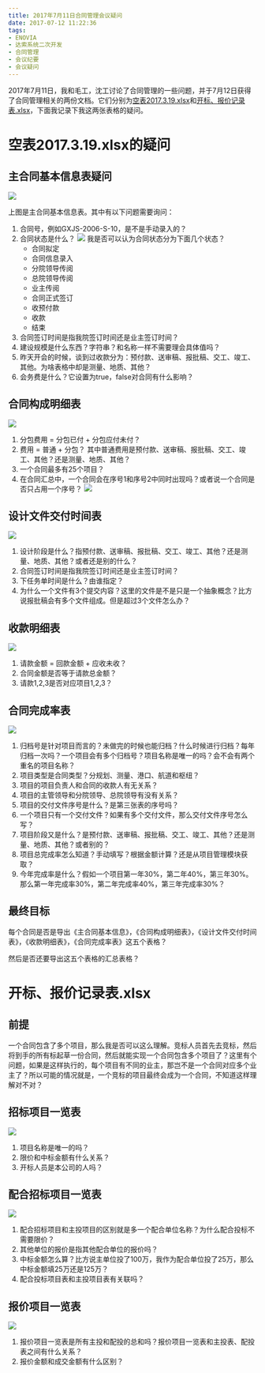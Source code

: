 ```yaml
---
title: 2017年7月11日合同管理会议疑问
date: 2017-07-12 11:22:36
tags:
- ENOVIA
- 达索系统二次开发
- 合同管理
- 会议纪要
- 会议疑问
---
```


2017年7月11日，我和毛工，沈工讨论了合同管理的一些问题，并于7月12日获得了合同管理相关的两份文档。它们分别为[空表2017.3.19.xlsx](http://ody3ivli2.bkt.clouddn.com/project/达索/20170712/空表2017.3.19.xlsx)和[开标、报价记录表.xlsx](http://ody3ivli2.bkt.clouddn.com/project/达索/20170712/开标、报价记录表.xlsx)，下面我记录下我这两张表格的疑问。

<!-- more -->

# 空表2017.3.19.xlsx的疑问

## 主合同基本信息表疑问

![](http://ody3ivli2.bkt.clouddn.com/project/达索/20170712/TIM截图20170712112926.png)

上图是主合同基本信息表。其中有以下问题需要询问：

1. 合同号，例如GXJS-2006-S-10，是不是手动录入的？
2. 合同状态是什么？
   ![](http://ody3ivli2.bkt.clouddn.com/project/达索/20170712/合同流程.png)
   我是否可以认为合同状态分为下面几个状态？
   * 合同拟定
   * 合同信息录入
   * 分院领导传阅
   * 总院领导传阅
   * 业主传阅
   * 合同正式签订
   * 收预付款
   * 收款
   * 结束
3. 合同签订时间是指我院签订时间还是业主签订时间？
4. 建设规模是什么东西？字符串？和名称一样不需要理会具体值吗？
5. 昨天开会的时候，谈到过收款分为：预付款、送审稿、报批稿、交工、竣工、其他。为啥表格中却是测量、地质、其他？
6. 会务费是什么？它设置为true，false对合同有什么影响？

## 合同构成明细表

![](http://ody3ivli2.bkt.clouddn.com/project/达索/20170712/TIM截图20170712114143.png)

1. 分包费用 = 分包已付 + 分包应付未付？
2. 费用 = 普通 + 分包？
   其中普通费用是预付款、送审稿、报批稿、交工、竣工、其他？还是测量、地质、其他？
3. 一个合同最多有25个项目？
4. 在合同汇总中，一个合同会在序号1和序号2中同时出现吗？或者说一个合同是否只占用一个序号？
   ![](http://ody3ivli2.bkt.clouddn.com/project/达索/20170712/TIM截图20170712114709.png)

## 设计文件交付时间表

![](http://ody3ivli2.bkt.clouddn.com/project/达索/20170712/TIM截图20170712115120.png)

1. 设计阶段是什么？指预付款、送审稿、报批稿、交工、竣工、其他？还是测量、地质、其他？或者还是别的什么？
2. 合同签订时间是指我院签订时间还是业主签订时间？
3. 下任务单时间是什么？由谁指定？
4. 为什么一个文件有3个提交内容？这里的文件是不是只是一个抽象概念？比方说报批稿会有多个文件组成。但是超过3个文件怎么办？

## 收款明细表

![](http://ody3ivli2.bkt.clouddn.com/project/达索/20170712/TIM截图20170712131356.png)

1. 请款金额 = 回款金额 + 应收未收？
2. 合同金额是否等于请款总金额？
3. 请款1,2,3是否对应项目1,2,3？

## 合同完成率表

![](http://ody3ivli2.bkt.clouddn.com/project/达索/20170712/TIM截图20170712132757.png)

1. 归档号是针对项目而言的？未做完的时候也能归档？什么时候进行归档？每年归档一次吗？一个项目会有多个归档号？项目名称是唯一的吗？会不会有两个重名的项目名称？
2. 项目类型是合同类型？分规划、测量、港口、航道和枢纽？
3. 项目的项目负责人和合同的收款人有无关系？
4. 项目的主管领导和分院领导、总院领导有没有关系？
5. 项目的交付文件序号是什么？是第三张表的序号吗？
6. 一个项目只有一个交付文件？如果有多个交付文件，那么交付文件序号怎么写？
7. 项目阶段又是什么？是预付款、送审稿、报批稿、交工、竣工、其他？还是测量、地质、其他？或者别的？
8. 项目总完成率怎么知道？手动填写？根据金额计算？还是从项目管理模块获取？
9. 今年完成率是什么？假如一个项目第一年30%，第二年40%，第三年30%。那么第一年完成率30%，第二年完成率40%，第三年完成率30%？

## 最终目标

每个合同是否是导出《主合同基本信息》，《合同构成明细表》，《设计文件交付时间表》，《收款明细表》，《合同完成率表》这五个表格？

然后是否还要导出这五个表格的汇总表格？

# 开标、报价记录表.xlsx

## 前提

一个合同包含了多个项目，那么我是否可以这么理解。竞标人员首先去竞标，然后将到手的所有标起草一份合同，然后就能实现一个合同包含多个项目了？这里有个问题，如果是这样执行的，每个项目有不同的业主，那岂不是一个合同对应多个业主了？所以可能的情况就是，一个竞标的项目最终会成为一个合同，不知道这样理解对不对？

## 招标项目一览表

![](http://ody3ivli2.bkt.clouddn.com/project/达索/20170712/TIM截图20170712135752.png)

1. 项目名称是唯一的吗？
2. 限价和中标金额有什么关系？
3. 开标人员是本公司的人吗？

## 配合招标项目一览表

![](http://ody3ivli2.bkt.clouddn.com/project/达索/20170712/TIM截图20170712140152.png)

1. 配合招标项目和主投项目的区别就是多一个配合单位名称？为什么配合投标不需要限价？
2. 其他单位的报价是指其他配合单位的报价吗？
3. 中标金额怎么算？比方说主单位投了100万，我作为配合单位投了25万，那么中标金额填25万还是125万？
4. 配合投标项目表和主投项目表有关联吗？

## 报价项目一览表

![](http://ody3ivli2.bkt.clouddn.com/project/达索/20170712/TIM截图20170712140642.png)

1. 报价项目一览表是所有主投和配投的总和吗？报价项目一览表和主投表、配投表之间有什么关系？
2. 报价金额和成交金额有什么区别？